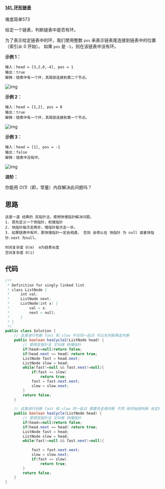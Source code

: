 #### [141. 环形链表](https://leetcode-cn.com/problems/linked-list-cycle/)

难度简单573

给定一个链表，判断链表中是否有环。

为了表示给定链表中的环，我们使用整数 `pos` 来表示链表尾连接到链表中的位置（索引从 0 开始）。 如果 `pos` 是 `-1`，则在该链表中没有环。

 

**示例 1：**

```
输入：head = [3,2,0,-4], pos = 1
输出：true
解释：链表中有一个环，其尾部连接到第二个节点。
```

![img](https://assets.leetcode-cn.com/aliyun-lc-upload/uploads/2018/12/07/circularlinkedlist.png)

**示例 2：**

```
输入：head = [1,2], pos = 0
输出：true
解释：链表中有一个环，其尾部连接到第一个节点。
```

![img](https://assets.leetcode-cn.com/aliyun-lc-upload/uploads/2018/12/07/circularlinkedlist_test2.png)

**示例 3：**

```
输入：head = [1], pos = -1
输出：false
解释：链表中没有环。
```

![img](https://assets.leetcode-cn.com/aliyun-lc-upload/uploads/2018/12/07/circularlinkedlist_test3.png)

 

**进阶：**

你能用 *O(1)*（即，常量）内存解决此问题吗？



## 思路

```
这是一道 经典的 双指针法，使用快慢指针解决问题。
1. 首先定义一个快指针，和慢指针
2. 快指针每次走两步，慢指针每次走一步。
3. 如果链表中有环，那快慢指针一定会相遇， 否则 会停止在 快指针 为 null 或者快指针.next 为null。

时间复杂度 O(m)  m为链表长度
空间复杂度 O(1)
```

## 代码

```java
/**
 * Definition for singly-linked list.
 * class ListNode {
 *     int val;
 *     ListNode next;
 *     ListNode(int x) {
 *         val = x;
 *         next = null;
 *     }
 * }
 */
public class Solution {
    // 这里进行判断 fast 和 slow 不在同一起点 可以先判断再走判断 
    public boolean hasCycle2(ListNode head) {
        // 使用双指针法 又叫做 快慢指针
        if(head==null)return false;
        if(head.next == head) return true;
        ListNode fast = head.next;
        ListNode slow = head;
        while(fast!=null && fast.next!=null){
            if(fast == slow)
                return true;
            fast = fast.next.next;
            slow = slow.next;
        }
        return false;
    }
    
    // 这里进行判断 fast 和 slow 同一起点 需要先走再判断 不然 刚开始就判断 肯定失效
    public boolean hasCycle(ListNode head) {
        // 使用双指针法 又叫做 快慢指针
        if(head==null)return false;
        if(head.next == head) return true;
        ListNode fast = head;
        ListNode slow = head;
        while(fast!=null && fast.next!=null){
            
            fast = fast.next.next;
            slow = slow.next;
            if(fast == slow)
                return true;
        }
        return false;
    }
}
```

